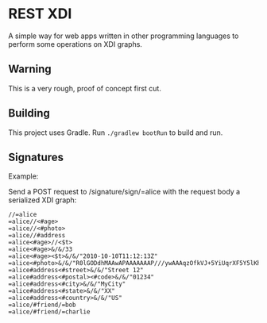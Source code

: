 # REST XDI

A simple way for web apps written in other programming languages to perform some operations on XDI graphs.

## Warning

This is a very rough, proof of concept first cut.

## Building

This project uses Gradle. Run `./gradlew bootRun` to build and run.

## Signatures

Example:

Send a POST request to /signature/sign/=alice with the request body a serialized XDI graph:

	//=alice
	=alice//<#age>
	=alice//<#photo>
	=alice//#address
	=alice<#age>//<$t>
	=alice<#age>&/&/33
	=alice<#age><$t>&/&/"2010-10-10T11:12:13Z"
	=alice<#photo>&/&/"R0lGODdhMAAwAPAAAAAAAP///ywAAAqzOfkVJ+5YiUqrXF5Y5lKh/DeuNcP5yLWGsEbtLiOSp"
	=alice#address<#street>&/&/"Street 12"
	=alice#address<#postal><#code>&/&/"01234"
	=alice#address<#city>&/&/"MyCity"
	=alice#address<#state>&/&/"XX"
	=alice#address<#country>&/&/"US"
	=alice/#friend/=bob
	=alice/#friend/=charlie

